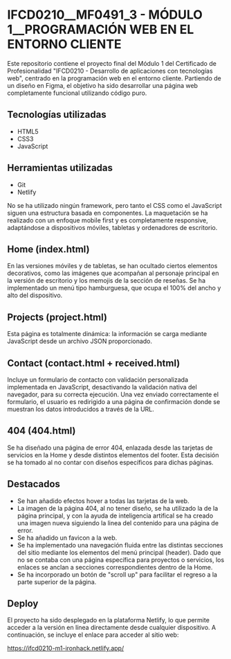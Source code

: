 # IFCD0210__MF0491_3 - MÓDULO 1__PROGRAMACIÓN WEB EN EL ENTORNO CLIENTE
Este repositorio contiene el proyecto final del Módulo 1 del Certificado de Profesionalidad "IFCD0210 - Desarrollo de aplicaciones con tecnologías web", centrado en la programación web en el entorno cliente. Partiendo de un diseño en Figma, el objetivo ha sido desarrollar una página web completamente funcional utilizando código puro.

## Tecnologías utilizadas
- HTML5
- CSS3
- JavaScript

## Herramientas utilizadas
- Git
- Netlify

No se ha utilizado ningún framework, pero tanto el CSS como el JavaScript siguen una estructura basada en componentes. La maquetación se ha realizado con un enfoque mobile first y es completamente responsive, adaptándose a dispositivos móviles, tabletas y ordenadores de escritorio.

## Home (index.html)
En las versiones móviles y de tabletas, se han ocultado ciertos elementos decorativos, como las imágenes que acompañan al personaje principal en la versión de escritorio y los memojis de la sección de reseñas. Se ha implementado un menú tipo hamburguesa, que ocupa el 100% del ancho y alto del dispositivo.

## Projects (project.html)
Esta página es totalmente dinámica: la información se carga mediante JavaScript desde un archivo JSON proporcionado.

## Contact (contact.html + received.html)
Incluye un formulario de contacto con validación personalizada implementada en JavaScript, desactivando la validación nativa del navegador, para su correcta ejecución. Una vez enviado correctamente el formulario, el usuario es redirigido a una página de confirmación donde se muestran los datos introducidos a través de la URL.

## 404 (404.html)
Se ha diseñado una página de error 404, enlazada desde las tarjetas de servicios en la Home y desde distintos elementos del footer. Esta decisión se ha tomado al no contar con diseños específicos para dichas páginas.

## Destacados
- Se han añadido efectos hover a todas las tarjetas de la web.
- La imagen de la página 404, al no tener diseño, se ha utilizado la de la página principal, y con la ayuda de inteligencia artifical se ha creado una imagen nueva siguiendo la linea del contenido para una página de error.
- Se ha añadido un favicon a la web.
- Se ha implementado una navegación fluida entre las distintas secciones del sitio mediante los elementos del menú principal (header). Dado que no se contaba con una página específica para proyectos o servicios, los enlaces se anclan a secciones correspondientes dentro de la Home.       
- Se ha incorporado un botón de "scroll up" para facilitar el regreso a la parte superior de la página.

## Deploy
El proyecto ha sido desplegado en la plataforma Netlify, lo que permite acceder a la versión en línea directamente desde cualquier dispositivo. A continuación, se incluye el enlace para acceder al sitio web:

https://ifcd0210-m1-ironhack.netlify.app/
